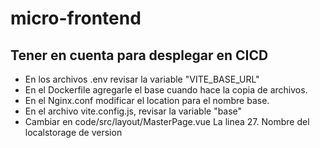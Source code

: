 # micro-frontend

## Tener en cuenta para desplegar en CICD

- En los archivos .env revisar la variable "VITE_BASE_URL"
- En el Dockerfile agregarle el base cuando hace la copia de archivos.
- En el Nginx.conf modificar el location para el nombre base.
- En el archivo vite.config.js, revisar la variable "base"
- Cambiar en code/src/layout/MasterPage.vue La linea 27. Nombre del localstorage de version
